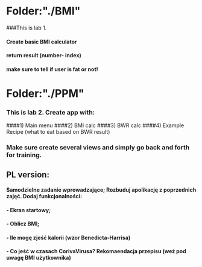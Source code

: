 # Folder:"./BMI"

###This is lab 1.
#### Create basic BMI calculator
#### return result (number- index)
#### make sure to tell if user is fat or not!


# Folder:"./PPM"

### This is lab 2. Create app with:
####1) Main menu
####2) BMI calc
####3) BWR calc
####4) Example Recipe (what to eat based on BWR result)

### Make sure create several views and simply go back and forth for training.

## PL version:
#### Samodzielne zadanie wprowadzające; Rozbuduj apolikację z poprzednich zajęć. Dodaj funkcjonalności:
#### - Ekran startowy;
#### - Oblicz BMI; 
#### - Ile mogę zjeść kalorii (wzor Benedicta-Harrisa)
#### - Co jeść w czasach CorivaVirusa? Rekomaendacja przepisu (weź pod uwagę BMI użytkownika)